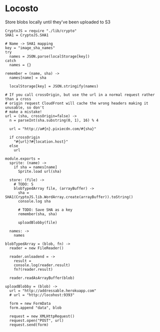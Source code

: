 Locosto
=======

Store blobs locally until they've been uploaded to S3

    CryptoJS = require "./lib/crypto"
    SHA1 = CryptoJS.SHA1

    # Name -> SHA1 mapping
    key = "image_sha_names"
    try
      names = JSON.parse(localStorage[key])
    catch
      names = {}

    remember = (name, sha) ->
      names[name] = sha

      localStorage[key] = JSON.stringify(names)

    # If you call crossOrigin, but use the url in a normal request rather than a cross
    # origin request CloudFront will cache the wrong headers making it unusable, so don't
    # make a mistake!
    url = (sha, crossOrigin=false) ->
      n = parseInt(sha.substring(0, 1), 16) % 4

      url = "http://a#{n}.pixiecdn.com/#{sha}"

      if crossOrigin
        "#{url}?#{location.host}"
      else
        url

    module.exports =
      sprite: (name) ->
        if sha = names[name]
          Sprite.load url(sha)

      store: (file) ->
        # TODO: S
        blobTypedArray file, (arrayBuffer) ->
          sha = SHA1(CryptoJS.lib.WordArray.create(arrayBuffer)).toString()
          console.log sha

          # TODO: Save SHA as a key
          remember(sha, sha)

          uploadBlobby(file)

      names: ->
        names

    blobTypedArray = (blob, fn) ->
      reader = new FileReader()

      reader.onloadend = ->
        result =
        console.log(reader.result)
        fn?(reader.result)

      reader.readAsArrayBuffer(blob)

    uploadBlobby = (blob) ->
      url = "http://addressable.herokuapp.com"
      # url = "http://locohost:9393"

      form = new FormData
      form.append "data", blob

      request = new XMLHttpRequest()
      request.open("POST", url)
      request.send(form)
